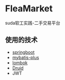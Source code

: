 # FleaMarket
suda软工实践-二手交易平台

## 使用的技术
- [springboot](https://github.com/spring-projects/spring-boot)
- [mybatis-plus](https://github.com/baomidou/mybatis-plus)
- [lombok](https://github.com/spring-projects/spring-boot)
- [Druid](https://github.com/alibaba/druid)
- JWT